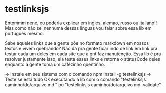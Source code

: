 # testlinksjs
Entommm nene, eu poderia explicar em ingles, alemao, russo ou italiano!! 
Mas como não sei nenhuma dessas linguas vou falar sobre essa lib em portugues mesmo.

Sabe aqueles links que a gente põe no formato markdown em nossos textos e vivem quebrando? 
Não dá pra gente ficar indo de link em link pra testar cada um deles em cada site que a gnt faz 
manutenção. Essa lib é pra resolver justamente isso, ela testa esses links e retorna o 
statusCode deles enquanto a gente toma um cafézinho quentinho.

-> Instale em seu sistema com o comando npm install -g testelinksjs
-> Teste se está tudo Ok executando a lib com o comando "testelinksjs caminho/do/arquivo.md." ou "testelinksjs caminho/do/arquivo.md. validate"
